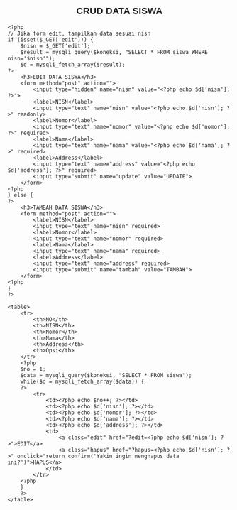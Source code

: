 <!DOCTYPE html>
<html>
<head>
    <title>CRUD PHP dan MySQLi - db azizah_27</title>
    <style>
        body {
            font-family: Arial, sans-serif;
            margin: 20px;
        }
        h2, h3 {
            text-align: center;
        }
        table {
            width: 100%;
            border-collapse: collapse;
            margin: 20px 0;
        }
        table, th, td {
            border: 1px solid #ddd;
        }
        th, td {
            padding: 8px;
            text-align: left;
        }
        th {
            background-color: #f4f4f4;
        }
        form {
            margin: 20px 0;
            padding: 10px;
            border: 1px solid #ddd;
            background: #f9f9f9;
            max-width: 600px;
            margin-left: auto;
            margin-right: auto;
        }
        input[type="text"] {
            width: 100%;
            padding: 8px;
            margin: 5px 0;
        }
        input[type="submit"] {
            background-color: #4CAF50;
            color: white;
            border: none;
            padding: 10px;
            cursor: pointer;
        }
        input[type="submit"]:hover {
            background-color: #45a049;
        }
        .edit, .hapus {
            text-decoration: none;
            padding: 5px 10px;
            color: white;
            border-radius: 3px;
        }
        .edit {
            background-color: #4CAF50;
        }
        .hapus {
            background-color: #f44336;
        }
    </style>
</head>
<body>
    <h2>CRUD DATA SISWA</h2>

    <?php
    // Jika form edit, tampilkan data sesuai nisn
    if (isset($_GET['edit'])) {
        $nisn = $_GET['edit'];
        $result = mysqli_query($koneksi, "SELECT * FROM siswa WHERE nisn='$nisn'");
        $d = mysqli_fetch_array($result);
    ?>
        <h3>EDIT DATA SISWA</h3>
        <form method="post" action="">
            <input type="hidden" name="nisn" value="<?php echo $d['nisn']; ?>">
            <label>NISN</label>
            <input type="text" name="nisn" value="<?php echo $d['nisn']; ?>" readonly>
            <label>Nomor</label>
            <input type="text" name="nomor" value="<?php echo $d['nomor']; ?>" required>
            <label>Nama</label>
            <input type="text" name="nama" value="<?php echo $d['nama']; ?>" required>
            <label>Address</label>
            <input type="text" name="address" value="<?php echo $d['address']; ?>" required>
            <input type="submit" name="update" value="UPDATE">
        </form>
    <?php
    } else {
    ?>
        <h3>TAMBAH DATA SISWA</h3>
        <form method="post" action="">
            <label>NISN</label>
            <input type="text" name="nisn" required>
            <label>Nomor</label>
            <input type="text" name="nomor" required>
            <label>Nama</label>
            <input type="text" name="nama" required>
            <label>Address</label>
            <input type="text" name="address" required>
            <input type="submit" name="tambah" value="TAMBAH">
        </form>
    <?php
    }
    ?>

    <table>
        <tr>
            <th>NO</th>
            <th>NISN</th>
            <th>Nomor</th>
            <th>Nama</th>
            <th>Address</th>
            <th>Opsi</th>
        </tr>
        <?php
        $no = 1;
        $data = mysqli_query($koneksi, "SELECT * FROM siswa");
        while($d = mysqli_fetch_array($data)) {
        ?>
            <tr>
                <td><?php echo $no++; ?></td>
                <td><?php echo $d['nisn']; ?></td>
                <td><?php echo $d['nomor']; ?></td>
                <td><?php echo $d['nama']; ?></td>
                <td><?php echo $d['address']; ?></td>
                <td>
                    <a class="edit" href="?edit=<?php echo $d['nisn']; ?>">EDIT</a>
                    <a class="hapus" href="?hapus=<?php echo $d['nisn']; ?>" onclick="return confirm('Yakin ingin menghapus data ini?')">HAPUS</a>
                </td>
            </tr>
        <?php
        }
        ?>
    </table>
</body>
</html>

